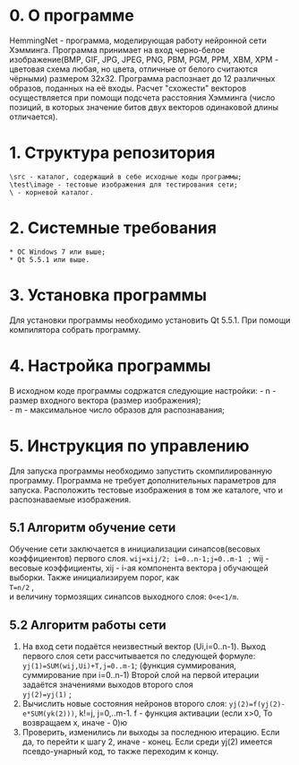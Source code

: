 # 0. О программе

  HemmingNet - программа, моделирующая работу нейронной сети Хэмминга. 
  Программа принимает на вход черно-белое изображение(BMP, GIF, JPG, JPEG, PNG, PBM, PGM, PPM, XBM, XPM - цветовая схема любая, но цвета, отличные от белого считаются чёрными) размером 32x32. Программа распознает до 12 различных образов, поданных на её входы.
  Расчет "схожести" векторов осуществляется при помощи подсчета расстояния Хэмминга (число позиций, в которых значение битов двух векторов одинаковой длины отличается).

# 1. Структура репозитория

    \src - каталог, содержащий в себе исходные коды программы;
    \test\image - тестовые изображения для тестирования сети;
    \ - корневой каталог.  

# 2. Системные требования
   
	* ОС Windows 7 или выше;  
	* Qt 5.5.1 или выше.

# 3. Установка программы

   Для установки программы необходимо установить Qt 5.5.1. При помощи компилятора собрать программу.

# 4. Настройка программы

   В исходном коде программы содржатся следующие настройки:
    - n - размер входного вектора (размер изображения);  
    - m - максимальное число образов для распознавания;  

# 5. Инструкция по управлению

   Для запуска программы необходимо запустить скомпилированную программу. Программа не требует дополнительных параметров для запуска. Расположить тестовые изображения в том же каталоге, что и распознаваемые изображения.

## 5.1 Алгоритм обучение сети

   Обучение сети заключается в инициализации синапсов(весовых коэффициентов) первого слоя.
    `wij=xij/2; i=0..n-1;j=0..m-1 ` ;
   wij - весовые коэффициенты, xij - i-ая компонента вектора j обучающей выборки. Также инициализируем порог, как  
    `T=n/2` ,  
   и величину тормозящих синапсов выходного слоя:
    `0<e<1/m`.

## 5.2 Алгоритм работы сети

   1. На вход сети подаётся неизвестный вектор (Ui,i=0..n-1). Выход первого слоя сети рассчитывается по следующей формуле:  
   `yj(1)=SUM(wij,Ui)+T,j=0..m-1`; (функция суммирования, суммирование при i=0..n-1)
   Второй слой на первой итерации задаётся значениями выходов второго слоя  
   `yj(2)=yj(1)`  ;
   2. Вычислить новые состояния нейронов второго слоя:
   `yj(2)=f(yj(2)-e*SUM(yk(2)))`, k!=j, j=0,..m-1.
   f - функция активации (если x>0, То возвращаем x, иначе - 0)ю
   3. Проверить, изменились ли выходы за последнюю итерацию. Если да, то перейти к шагу 2, иначе - конец. Если среди yj(2) имеется псевдо-унарный код, то также переходим к концу.
